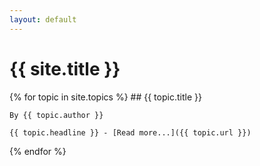 ```yaml
---
layout: default
---
```


# {{ site.title }}

{% for topic in site.topics %}
    ## {{ topic.title }}
    
    By {{ topic.author }}
    
    {{ topic.headline }} - [Read more...]({{ topic.url }})
{% endfor %}
